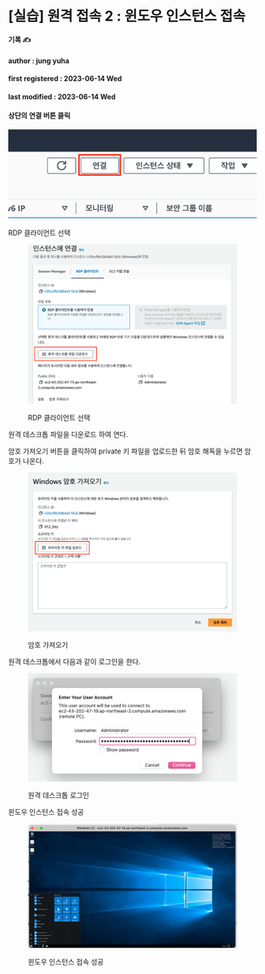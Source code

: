 # \[실습] 원격 접속 2 : 윈도우 인스턴스 접속

**기록 ✍️**

#### author : jung yuha

#### first registered : 2023-06-14 Wed

#### last modified : 2023-06-14 Wed



#### 상단의 연결 버튼 클릭

![](<../../.gitbook/assets/image (21) (2).png>)

RDP 클라이언트 선택

<figure><img src="../../.gitbook/assets/image (48) (1).png" alt=""><figcaption><p>RDP 클라이언트 선택</p></figcaption></figure>

원격 데스크톱 파일을 다운로드 하여 연다.

암호 가져오기 버튼을 클릭하여 private 키 파일을 업로드한 뒤 암호 해독을 누르면 암호가 나온다.

<figure><img src="../../.gitbook/assets/image (23) (1).png" alt=""><figcaption><p> 암호 가져오기</p></figcaption></figure>

원격 데스크톱에서 다음과 같이 로그인을 한다.

<figure><img src="../../.gitbook/assets/image (43) (1).png" alt=""><figcaption><p>원격 데스크톱 로그인</p></figcaption></figure>

윈도우 인스턴스 접속 성공

<figure><img src="../../.gitbook/assets/image (36) (1).png" alt=""><figcaption><p> 윈도우 인스턴스 접속 성공</p></figcaption></figure>
